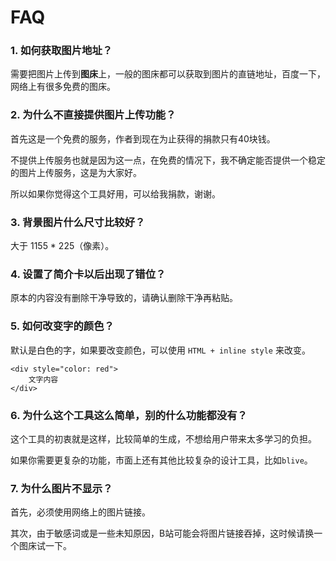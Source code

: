 # FAQ

### 1. 如何获取图片地址？
需要把图片上传到**图床**上，一般的图床都可以获取到图片的直链地址，百度一下，网络上有很多免费的图床。

### 2. 为什么不直接提供图片上传功能？
首先这是一个免费的服务，作者到现在为止获得的捐款只有40块钱。

不提供上传服务也就是因为这一点，在免费的情况下，我不确定能否提供一个稳定的图片上传服务，这是为大家好。

所以如果你觉得这个工具好用，可以给我捐款，谢谢。

### 3. 背景图片什么尺寸比较好？
大于 1155 * 225（像素）。

### 4. 设置了简介卡以后出现了错位？
原本的内容没有删除干净导致的，请确认删除干净再粘贴。

### 5. 如何改变字的颜色？
默认是白色的字，如果要改变颜色，可以使用 `HTML + inline style` 来改变。

```
<div style="color: red">
    文字内容
</div>
```

### 6. 为什么这个工具这么简单，别的什么功能都没有？
这个工具的初衷就是这样，比较简单的生成，不想给用户带来太多学习的负担。

如果你需要更复杂的功能，市面上还有其他比较复杂的设计工具，比如`blive`。

### 7. 为什么图片不显示？
首先，必须使用网络上的图片链接。

其次，由于敏感词或是一些未知原因，B站可能会将图片链接吞掉，这时候请换一个图床试一下。